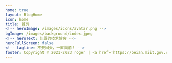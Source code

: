 ```yaml
---
home: true
layout: BlogHome
icon: home
title: 首页
<!-- heroImage: /images/icons/avatar.png -->
bgImage: /images/background/index.jpeg
<!-- heroText: 佳哥的技术博客 -->
heroFullScreen: false
<!-- tagline: 不要回头，一直向前！ -->
footer: Copyright © 2021-2023 roger | <a href='https://beian.miit.gov.cn/'>蜀ICP备2021031381号-1</a>
---
```

